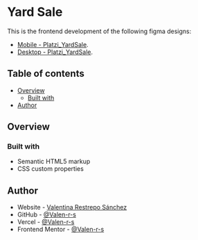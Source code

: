 # Yard Sale

This is the frontend development of the following figma designs:

- [Mobile - Platzi_YardSale](https://www.figma.com/proto/bcEVujIzJj5PNIWwF9pP2w/Platzi_YardSale?node-id=5-2220&amp%3Bscaling=scale-down&amp%3Bpage-id=0%3A998&amp%3Bstarting-point-node-id=5%3A2808&scaling=scale-down).
- [Desktop - Platzi_YardSale](https://www.figma.com/proto/bcEVujIzJj5PNIWwF9pP2w/Platzi_YardSale?node-id=5-2220&amp%3Bscaling=scale-down&amp%3Bpage-id=0%3A998&amp%3Bstarting-point-node-id=5%3A2808&scaling=scale-down).

## Table of contents

- [Overview](#overview)
  - [Built with](#built-with)
- [Author](#author)

## Overview

### Built with

- Semantic HTML5 markup
- CSS custom properties

## Author

- Website - [Valentina Restrepo Sánchez](https://valen-r-s.github.io/)
- GitHub - [@Valen-r-s](https://github.com/Valen-r-s)
- Vercel - [@Valen-r-s](https://vercel.com/valen-r-s)
- Frontend Mentor - [@Valen-r-s](https://www.frontendmentor.io/profile/Valen-r-s)
